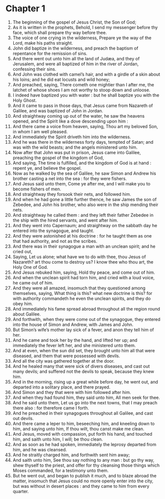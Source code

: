 # Chapter 1

1. The beginning of the gospel of Jesus Christ, the Son of God;
2. As it is written in the prophets, Behold, I send my messenger before thy face, which shall prepare thy way before thee.
3. The voice of one crying in the wilderness, Prepare ye the way of the Lord, make his paths straight.
4. John did baptize in the wilderness, and preach the baptism of repentance for the remission of sins.
5. And there went out unto him all the land of Judæa, and they of Jerusalem, and were all baptized of him in the river of Jordan, confessing their sins.
6. And John was clothed with camel’s hair, and with a girdle of a skin about his loins; and he did eat locusts and wild honey;
7. And preached, saying, There cometh one mightier than I after me, the latchet of whose shoes I am not worthy to stoop down and unloose.
8. I indeed have baptized you with water : but he shall baptize you with the Holy Ghost.
9. And it came to pass in those days, that Jesus came from Nazareth of Galilee, and was baptized of John in Jordan.
10. And straightway coming up out of the water, he saw the heavens opened, and the Spirit like a dove descending upon him :
11. And there came a voice from heaven, saying, Thou art my beloved Son, in whom I am well pleased.
12. And immediately the Spirit driveth him into the wilderness.
13. And he was there in the wilderness forty days, tempted of Satan; and was with the wild beasts; and the angels ministered unto him.
14. Now after that John was put in prison, Jesus came into Galilee, preaching the gospel of the kingdom of God,
15. And saying, The time is fulfilled, and the kingdom of God is at hand : repent ye, and believe the gospel.
16. Now as he walked by the sea of Galilee, he saw Simon and Andrew his brother casting a net into the sea : for they were fishers.
17. And Jesus said unto them, Come ye after me, and I will make you to become fishers of men.
18. And straightway they forsook their nets, and followed him.
19. And when he had gone a little further thence, he saw James the son of Zebedee, and John his brother, who also were in the ship mending their nets.
20. And straightway he called them : and they left their father Zebedee in the ship with the hired servants, and went after him.
21. And they went into Capernaum; and straightway on the sabbath day he entered into the synagogue, and taught.
22. And they were astonished at his doctrine : for he taught them as one that had authority, and not as the scribes.
23. And there was in their synagogue a man with an unclean spirit; and he cried out,
24. Saying, Let us alone; what have we to do with thee, thou Jesus of Nazareth? art thou come to destroy us? I know thee who thou art, the Holy One of God.
25. And Jesus rebuked him, saying, Hold thy peace, and come out of him.
26. And when the unclean spirit had torn him, and cried with a loud voice, he came out of him.
27. And they were all amazed, insomuch that they questioned among themselves, saying, What thing is this? what new doctrine is this? for with authority commandeth he even the unclean spirits, and they do obey him.
28. And immediately his fame spread abroad throughout all the region round about Galilee.
29. And forthwith, when they were come out of the synagogue, they entered into the house of Simon and Andrew, with James and John.
30. But Simon’s wife’s mother lay sick of a fever, and anon they tell him of her.
31. And he came and took her by the hand, and lifted her up; and immediately the fever left her, and she ministered unto them.
32. And at even, when the sun did set, they brought unto him all that were diseased, and them that were possessed with devils.
33. And all the city was gathered together at the door.
34. And he healed many that were sick of divers diseases, and cast out many devils; and suffered not the devils to speak, because they knew him.
35. And in the morning, rising up a great while before day, he went out, and departed into a solitary place, and there prayed.
36. And Simon and they that were with him followed after him.
37. And when they had found him, they said unto him, All men seek for thee.
38. And he said unto them, Let us go into the next towns, that I may preach there also : for therefore came I forth.
39. And he preached in their synagogues throughout all Galilee, and cast out devils.
40. And there came a leper to him, beseeching him, and kneeling down to him, and saying unto him, If thou wilt, thou canst make me clean.
41. And Jesus, moved with compassion, put forth his hand, and touched him, and saith unto him, I will; be thou clean.
42. And as soon as he had spoken, immediately the leprosy departed from him, and he was cleansed.
43. And he straitly charged him, and forthwith sent him away;
44. And saith unto him, See thou say nothing to any man : but go thy way, shew thyself to the priest, and offer for thy cleansing those things which Moses commanded, for a testimony unto them.
45. But he went out, and began to publish it much, and to blaze abroad the matter, insomuch that Jesus could no more openly enter into the city, but was without in desert places : and they came to him from every quarter.

